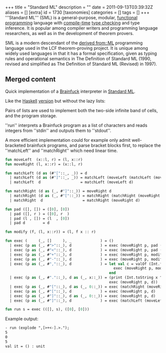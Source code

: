 +++
title = "Standard ML"
description = ""
date = 2011-09-13T03:39:32Z
aliases = []
[extra]
id = 1730
[taxonomies]
categories = []
tags = []
+++
'''Standard ML''' (SML) is a general-purpose, modular, [functional programming](https://rosettacode.org/wiki/functional_programming) language with [compile-time](https://rosettacode.org/wiki/compile-time) [type checking](https://rosettacode.org/wiki/type_checking) and type inference. It is popular among compiler writers and programming language researchers, as well as in the development of theorem provers.

SML is a modern descendant of the [derived from::ML](https://rosettacode.org/wiki/derived_from::ML) programming language used in the LCF theorem-proving project. It is unique among widely used languages in that it has a formal specification, given as typing rules and operational semantics in The Definition of Standard ML (1990, revised and simplified as The Definition of Standard ML (Revised) in 1997).


## Merged content



Quick implementation of a [Brainfuck](https://rosettacode.org/wiki/Brainfuck) interpreter in [Standard ML](https://rosettacode.org/wiki/Standard_ML).

Like the [Haskell](https://rosettacode.org/wiki/Haskell) [version](https://rosettacode.org/wiki/RCBF/Haskell) but without the lazy lists:

Pairs of lists are used to implement both the two-side infinite band of cells, and the program storage.

''run'' interprets a Brainfuck program as a list of characters and reads integers from ''stdin'' and outputs them to ''stdout''.

A more efficient implementation could for example only admit well-bracketed brainfuck programs, and parse bracket blocks first, to replace the ''matchLeft'' and ''matchRight'' which need linear time.


```sml
fun moveLeft  (x::l, r) = (l, x::r)
fun moveRight (l, x::r) = (x::l, r)

fun matchLeft (d as (#"["::_, _)) = d
  | matchLeft (d as (#"]"::_, _)) = matchLeft (moveLeft (matchLeft (moveLeft d)))
  | matchLeft  d                  = matchLeft (moveLeft d)

fun matchRight (d as (_, #"]"::_)) = moveRight d
  | matchRight (d as (_, #"["::_)) = matchRight (matchRight (moveRight d))
  | matchRight  d                  = matchRight (moveRight d)

fun pad ([], []) = ([0], [0])
  | pad ([], r ) = ([0], r  )
  | pad (l , []) = (l  , [0])
  | pad d        = d

fun modify (f, (l, x::r)) = (l, f x :: r)

fun exec (     (_, []     ), _             ) = ()
  | exec (p as (_, #">"::_), d             ) = exec (moveRight p, pad (moveRight d))
  | exec (p as (_, #"<"::_), d             ) = exec (moveRight p, pad (moveLeft  d))
  | exec (p as (_, #"+"::_), d             ) = exec (moveRight p, modify (fn x => x + 1, d))
  | exec (p as (_, #"-"::_), d             ) = exec (moveRight p, modify (fn x => x - 1, d))
  | exec (p as (_, #","::_), d             ) = let val c = valOf (Int.fromString (valOf (TextIO.inputLine TextIO.stdIn))) in
                                                 exec (moveRight p, modify (fn _ => c    , d))
                                               end
  | exec (p as (_, #"."::_), d as (_, x::_)) = (print (Int.toString x ^ "\n");
                                               exec (moveRight p, d))
  | exec (p as (_, #"["::_), d as (_, 0::_)) = exec (matchRight (moveRight p), d)
  | exec (p as (_, #"["::_), d             ) = exec (moveRight p, d)
  | exec (p as (_, #"]"::_), d as (_, 0::_)) = exec (moveRight p, d)
  | exec (p as (_, #"]"::_), d             ) = exec (matchLeft (moveLeft p), d)

fun run s = exec (([], s), ([0], [0]))
```


Example output:


```txt
- run (explode ",[>+<-].>.");
5
0
5
val it = () : unit
```

